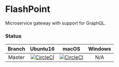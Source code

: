 
FlashPoint
==============
Microservice gateway with support for GraphQL.

### Status
|Branch|Ubuntu16|macOS|Windows
|:--:|:--:|:--:|:--:|
|Master|[![CircleCI](https://circleci.com/gh/tinganho/flashpoint.svg?style=svg)](https://circleci.com/gh/tinganho/flashpoint)|[![CircleCI](https://circleci.com/gh/tinganho/flashpoint.svg?style=svg)](https://circleci.com/gh/tinganho/flashpoint)|N/A|


